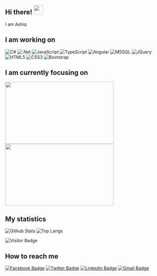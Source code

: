 ## Hi there! <img src="https://raw.githubusercontent.com/aemmadi/aemmadi/master/wave.gif" width="30px">
I am Ashiq

I am working on
---------------
![C#](https://img.shields.io/badge/c%23%20-%23239120.svg?&logo=c-sharp&logoColor=white)
![.Net](https://img.shields.io/badge/dotnet-net%23239120.svg?color=5C2D91&logo=.net&logoColor=white)
![JavaScript](https://img.shields.io/badge/javascript-%23F7DF1E.svg?&style=flat-square&logo=javascript&logoColor=black&labelColor=black)
![TypeScript](https://img.shields.io/badge/typescript%20-%23007ACC.svg?&logo=typescript&logoColor=white)
![Angular](https://img.shields.io/badge/angular%20-%23DD0031.svg?&logo=angular&logoColor=white)
![MSSQL](https://img.shields.io/badge/mssql-%2300f.svg?&logo=mssql&logoColor=white)
![JQuery](https://img.shields.io/badge/jquery%20-%230769AD.svg?&logo=jquery&logoColor=white)
![HTML5](https://img.shields.io/badge/html5%20-%23E34F26.svg?&logo=html5&logoColor=white)
![CSS3](https://img.shields.io/badge/css3%20-%231572B6.svg?&logo=css3&logoColor=white)
![Bootstrap](https://img.shields.io/badge/bootstrap%20-%23563D7C.svg?&logo=bootstrap&logoColor=white)

I am currently focusing on
--------------------------
<a href="https://github.com/ashiqqs/practice-ds-algo"> <img src="https://github-readme-stats.vercel.app/api/pin/?username=ashiqqs&repo=practice-ds-algo" width=350 height=200> </a> <a href="https://github.com/ashiqqs/numerical-analysis"> <img src="https://github-readme-stats.vercel.app/api/pin/?username=ashiqqs&repo=numerical-analysis" width=350 height=200> </a>

My statistics
---------------
![Github Stats](https://github-readme-stats.vercel.app/api?username=ashiqqs&count_private=true&show_icons=true&include_all_commits=true)
![Top Langs](https://github-readme-stats.vercel.app/api/top-langs/?username=ashiqqs&hide=TeX&layout=compact)

![Visitor Badge](https://visitor-badge.laobi.icu/badge?page_id=ashiqqs.ashiqqs)

How to reach me
---------------
[![Facebook Badge](https://img.shields.io/badge/-ashiqs.bd-blue?style=plastic&logo=Facebook&logoColor=white&link=https://www.facebook.com/ashiqs.bd/)](https://www.facebook.com/ashiqs.bd/)
[![Twitter Badge](https://img.shields.io/badge/-ashiqs_bd-blue?style=plastic&logo=Twitter&logoColor=white&link=https://twitter.com/ashiqs_bd/)](https://twitter.com/ashiqs_bd/)
[![Linkedin Badge](https://img.shields.io/badge/-ashiqs-blue?style=plastic&logo=Linkedin&logoColor=white&link=https://www.linkedin.com/in/ashiqs/)](https://www.linkedin.com/in/ashiqs/)
[![Gmail Badge](https://img.shields.io/badge/-ashiq.mail.net@gmail.com-c14438?style=plastic&logo=Gmail&logoColor=white&link=mailto:ashiq.mail.net@gmail.com)](mailto:ashiq.mail.net@gmail.com)
